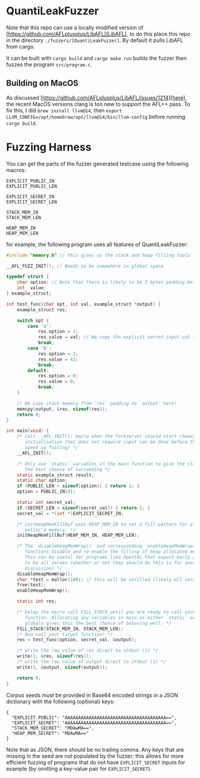 # QuantiLeakFuzzer

Note that this repo can use a locally modified version of [https://github.com/AFLplusplus/LibAFL](LibAFL), to do this place this repo in the directory `./fuzzers/[QuantiLeakFuzzer]`. By default it pulls LibAFL from cargo.

It can be built with `cargo build` and `cargo make run` builds the fuzzer then fuzzes the program `src/program.c`.

## Building on MacOS

As discussed [https://github.com/AFLplusplus/LibAFL/issues/1214](here), the recent MacOS versions clang is too new to support the AFL++ pass. To fix this, I did `brew install llvm@14`, then
`export LLVM_CONFIG=/opt/homebrew/opt/llvm@14/bin/llvm-config` before running `cargo build`.

# Fuzzing Harness

You can get the parts of the fuzzer generated testcase using the following macros:
```
EXPLICIT_PUBLIC_IN
EXPLICIT_PUBLIC_LEN

EXPLICIT_SECRET_IN
EXPLICIT_SECRET_LEN

STACK_MEM_IN
STACK_MEM_LEN

HEAP_MEM_IN
HEAP_MEM_LEN
```

for example, the following program uses all features of QuantiLeakFuzzer:

```C
#include "memory.h" // this gives us the stack and heap filling tools

__AFL_FUZZ_INIT(); // Needs to be somewhere in global space

typedef struct {
    char option; // Note that there is likely to be 3 bytes padding between option and value
    int  value;
} example_struct;

int test_func(char opt, int val, example_struct *output) {
    example_struct res;

    switch opt {
        case 'a':
            res.option = 1;
            res.value = val; // We copy the explicit secret input val to output here!
            break;
        case 'b':
            res.option = 2;
            res.value = 42;
            break;
        default:
            res.option = 0;
            res.value = 0;
            break;
    }

    // We copy stack memory from `res` padding to `output` here!
    memcpy(output, &res, sizeof(res));
    return 0;
}

int main(void) {
    /* call __AFL_INIT(); macro when the forkserver should start (heavy 
       initialisation that does not require input can be done before this to 
       speed up fuzzing) */
    __AFL_INIT();

    /* Only use `static` variables in the main function to give the stack fill approach 
       the best chance of succeeding */
    static example_struct result;
    static char option;
    if (PUBLIC_LEN < sizeof(option)) { return 1; }
    option = PUBLIC_IN[0];

    static int secret_val;
    if (SECRET_LEN < sizeof(secret_val)) { return 1; }
    secret_val = *(int *)EXPLICIT_SECRET_IN;

    /* initHeapMemFillBuf uses HEAP_MEM_IN to set a fill pattern for all new 
       malloc'd memory. */
    initHeapMemFillBuf(HEAP_MEM_IN, HEAP_MEM_LEN);

    /* The `disableHeapMemWrap()` and corresponding `enableHeapMemWrap()` 
       functions disable and re-enable the filling of heap allocated memory.
       This can be useful for programs like OpenSSL that expect early allocations
       to be all zeroes (whether or not they should do this is for another 
       discussion) */
    disableHeapMemWrap();
    char *test = malloc(100); // this will be unfilled (likely all zeroes)
    free(test);
    enableHeapMemWrap();

    static int res;

    /* Delay the macro call FILL_STACK until you are ready to call your target
       function. Allocating any variables in main as either `static` or as 
       globals gives this the best chance of behaving well. */
    FILL_STACK(STACK_MEM_IN, STACK_MEM_LEN);
    /* Now call your target function! */
    res = test_func(option, secret_val, &output);

    /* write the raw value of res direct to stdout (1) */
    write(1, &res, sizeof(res));
    /* write the raw value of output direct to stdout (1) */
    write(1, &output, sizeof(output));

    return 0;
}
```

Corpus seeds must be provided in Base64 encoded strings in a JSON dictionary with the following (optional) keys:

```
{
  "EXPLICIT_PUBLIC": "AAAAAAAAAAAAAAAAAAAAAAAAAAAAAAAAAAAAAA==",
  "EXPLICIT_SECRET": "AAAAAAAAAAAAAAAAAAAAAAAAAAAAAAAAAAAAAA==",
  "STACK_MEM_SECRET": "MDAwMA==",
  "HEAP_MEM_SECRET": "MDAwMA=="
}
```

Note that as JSON, there should be no trailing comma. Any keys that are missing in the seed are not populated by the fuzzer; this allows for more efficient fuzzing of programs that do not have `EXPLICIT_SECRET` inputs for example (by omitting a key-value pair for `EXPLICIT_SECRET`).